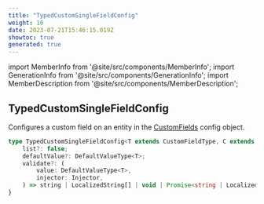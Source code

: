 ```yaml
---
title: "TypedCustomSingleFieldConfig"
weight: 10
date: 2023-07-21T15:46:15.019Z
showtoc: true
generated: true
---
```

<!-- This file was generated from the Vendure source. Do not modify. Instead, re-run the "docs:build" script -->
import MemberInfo from '@site/src/components/MemberInfo';
import GenerationInfo from '@site/src/components/GenerationInfo';
import MemberDescription from '@site/src/components/MemberDescription';


## TypedCustomSingleFieldConfig

<GenerationInfo sourceFile="packages/core/src/config/custom-field/custom-field-types.ts" sourceLine="55" packageName="@vendure/core" />

Configures a custom field on an entity in the <a href='/reference/typescript-api/custom-fields/#customfields'>CustomFields</a> config object.

```ts title="Signature"
type TypedCustomSingleFieldConfig<T extends CustomFieldType, C extends CustomField> = BaseTypedCustomFieldConfig<T, C> & {
    list?: false;
    defaultValue?: DefaultValueType<T>;
    validate?: (
        value: DefaultValueType<T>,
        injector: Injector,
    ) => string | LocalizedString[] | void | Promise<string | LocalizedString[] | void>;
}
```
